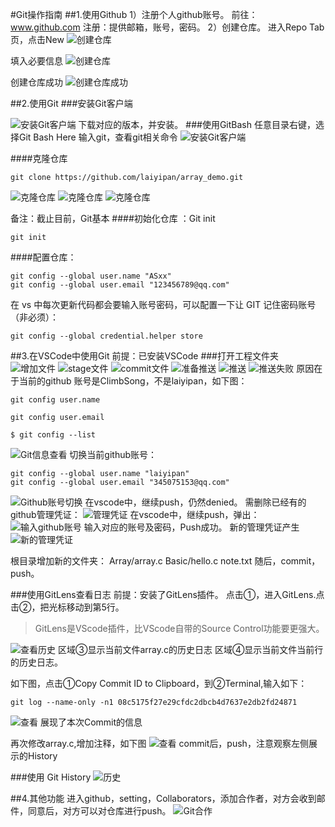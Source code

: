 #Git操作指南
##1.使用Github
1）注册个人github账号。
前往：www.github.com
注册：提供邮箱，账号，密码。
2）创建仓库。
进入Repo Tab页，点击New
![创建仓库](pics\2019-12-02_135831.png "创建仓库")

填入必要信息
![创建仓库](pics\2019-12-02_135955.png "创建仓库")

创建仓库成功
![创建仓库成功](pics\2019-12-02_140255.png "创建仓库成功")

##2.使用Git
###安装Git客户端

![安装Git客户端](pics/2019-12-02_133445.png "安装Git客户端")
下载对应的版本，并安装。
###使用GitBash
任意目录右键，选择Git Bash Here
输入git，查看git相关命令
![安装Git客户端](pics/2019-12-02_133641.png "安装Git客户端")

####克隆仓库
```git
git clone https://github.com/laiyipan/array_demo.git
```
![克隆仓库](pics\2019-12-02_140527.png "克隆仓库")
![克隆仓库](pics\2019-12-02_140846.png "克隆仓库")
![克隆仓库](pics\2019-12-02_141434.png "克隆仓库")

备注：截止目前，Git基本
####初始化仓库 ：Git init
```git
git init
```
####配置仓库：
```git
git config --global user.name "ASxx"
git config --global user.email "123456789@qq.com" 
```
在 vs 中每次更新代码都会要输入账号密码，可以配置一下让 GIT 记住密码账号（非必须）：
```git
git config --global credential.helper store
```


##3.在VSCode中使用Git
前提：已安装VSCode
###打开工程文件夹
![增加文件](pics\2019-12-02_142047.png "增加文件")
![stage文件](pics\2019-12-02_142139.png "stage文件")
![commit文件](pics\2019-12-02_142228.png "commit文件")
![准备推送](pics\2019-12-02_142305.png "准备推送")
![推送](pics\2019-12-02_142317.png "推送")
![推送失败](pics\2019-12-02_142358.png "推送失败")
原因在于当前的github 账号是ClimbSong，不是laiyipan，如下图：
```git
git config user.name
```
```git
git config user.email
```
```git
$ git config --list
```
![Git信息查看](pics\2019-12-03_092710.png "Git信息")
切换当前github账号：

```git
git config --global user.name "laiyipan"
git config --global user.email "345075153@qq.com" 
```
![Github账号切换](pics\2019-12-03_095311.png "Github账号切换")
在vscode中，继续push，仍然denied。
需删除已经有的github管理凭证：
![管理凭证](pics\2019-12-03_100457.png "管理凭证")
在vscode中，继续push，弹出：
![输入github账号](pics\2019-12-03_100641.png "输入github账号")
输入对应的账号及密码，Push成功。
新的管理凭证产生
![新的管理凭证](pics\2019-12-03_101610.png "新的管理凭证")

根目录增加新的文件夹：
Array/array.c
Basic/hello.c
note.txt
随后，commit，push。

###使用GitLens查看日志
前提：安装了GitLens插件。
点击①，进入GitLens.点击②，把光标移动到第5行。
>GitLens是VScode插件，比VScode自带的Source Control功能要更强大。


![查看历史](pics\2019-12-03_103101.png "查看历史")
区域③显示当前文件array.c的历史日志
区域④显示当前文件当前行的历史日志。

如下图，点击①Copy Commit ID to Clipboard，到②Terminal,输入如下：
```git
git log --name-only -n1 08c5175f27e29cfdc2dbcb4d7637e2db2fd24871
```
![查看](pics\2019-12-03_105713.png "查看")
展现了本次Commit的信息

再次修改array.c,增加注释，如下图
![查看](pics\2019-12-03_111027.png "查看")
commit后，push，注意观察左侧展示的History

###使用 Git History
![历史](pics\2019-12-03_111954.png "历史")

##4.其他功能
进入github，setting，Collaborators，添加合作者，对方会收到邮件，同意后，对方可以对仓库进行push。
![Git合作](pics\collaboration.png "Git合作")

